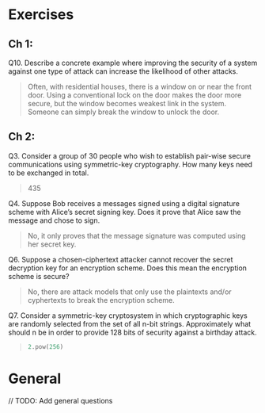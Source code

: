 # Exercises

## Ch 1:

Q10. Describe a concrete example where improving the security of a system against one type of attack can increase the likelihood of other attacks.

> Often, with residential houses, there is a window on or near the front door. Using a conventional lock on the door makes the door more secure, but the window becomes weakest link in the system. Someone can simply break the window to unlock the door.

## Ch 2:

Q3. Consider a group of 30 people who wish to establish pair-wise secure communications using symmetric-key cryptography. How many keys need to be exchanged in total.

> 435

Q4. Suppose Bob receives a messages signed using a digital signature scheme with Alice’s secret signing key. Does it prove that Alice saw the message and chose to sign.

> No, it only proves that the message signature was computed using her secret key.

Q6. Suppose a chosen-ciphertext attacker cannot recover the secret decryption key for an encryption scheme. Does this mean the encryption scheme is secure?

> No, there are attack models that only use the plaintexts and/or cyphertexts to break the encryption scheme.

Q7. Consider a symmetric-key cryptosystem in which cryptographic keys are randomly selected from the set of all n-bit strings. Approximately what should n be in order to provide 128 bits of security against a birthday attack.

> ```rust
> 2.pow(256)
> ```

# General

// TODO: Add general questions